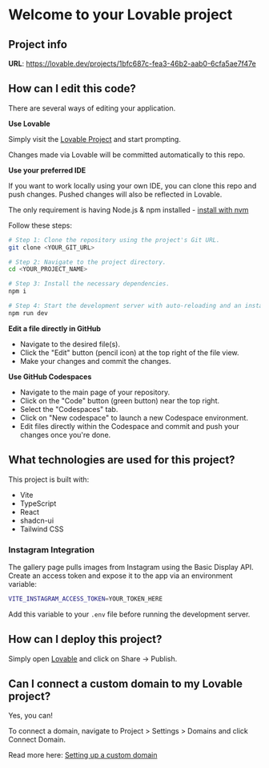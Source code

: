 # Welcome to your Lovable project

## Project info

**URL**: https://lovable.dev/projects/1bfc687c-fea3-46b2-aab0-6cfa5ae7f47e

## How can I edit this code?

There are several ways of editing your application.

**Use Lovable**

Simply visit the [Lovable Project](https://lovable.dev/projects/1bfc687c-fea3-46b2-aab0-6cfa5ae7f47e) and start prompting.

Changes made via Lovable will be committed automatically to this repo.

**Use your preferred IDE**

If you want to work locally using your own IDE, you can clone this repo and push changes. Pushed changes will also be reflected in Lovable.

The only requirement is having Node.js & npm installed - [install with nvm](https://github.com/nvm-sh/nvm#installing-and-updating)

Follow these steps:

```sh
# Step 1: Clone the repository using the project's Git URL.
git clone <YOUR_GIT_URL>

# Step 2: Navigate to the project directory.
cd <YOUR_PROJECT_NAME>

# Step 3: Install the necessary dependencies.
npm i

# Step 4: Start the development server with auto-reloading and an instant preview.
npm run dev
```

**Edit a file directly in GitHub**

- Navigate to the desired file(s).
- Click the "Edit" button (pencil icon) at the top right of the file view.
- Make your changes and commit the changes.

**Use GitHub Codespaces**

- Navigate to the main page of your repository.
- Click on the "Code" button (green button) near the top right.
- Select the "Codespaces" tab.
- Click on "New codespace" to launch a new Codespace environment.
- Edit files directly within the Codespace and commit and push your changes once you're done.

## What technologies are used for this project?

This project is built with:

- Vite
- TypeScript
- React
- shadcn-ui
- Tailwind CSS

### Instagram Integration

The gallery page pulls images from Instagram using the Basic Display API. Create an access token and expose it to the app via an environment variable:

```bash
VITE_INSTAGRAM_ACCESS_TOKEN=YOUR_TOKEN_HERE
```

Add this variable to your `.env` file before running the development server.

## How can I deploy this project?

Simply open [Lovable](https://lovable.dev/projects/1bfc687c-fea3-46b2-aab0-6cfa5ae7f47e) and click on Share -> Publish.

## Can I connect a custom domain to my Lovable project?

Yes, you can!

To connect a domain, navigate to Project > Settings > Domains and click Connect Domain.

Read more here: [Setting up a custom domain](https://docs.lovable.dev/tips-tricks/custom-domain#step-by-step-guide)

